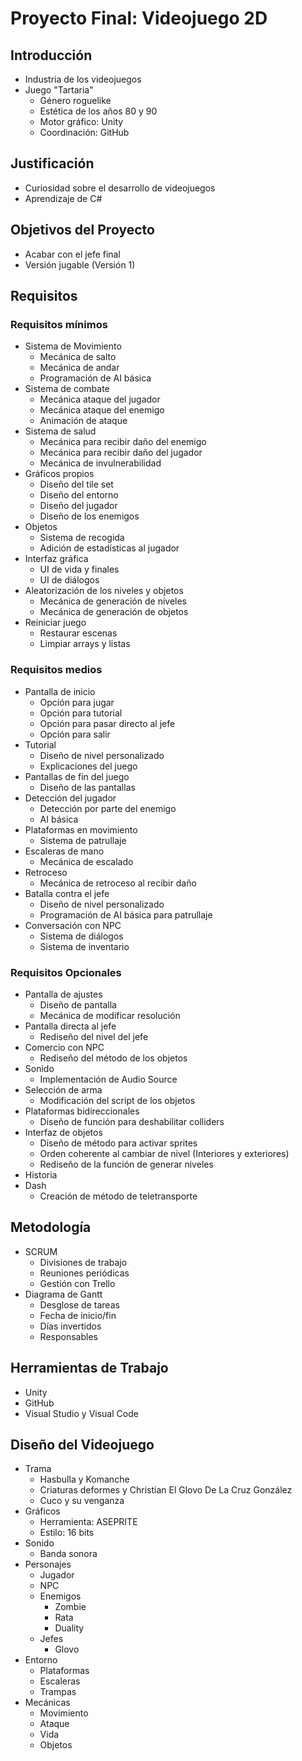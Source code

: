 # Proyecto Final: Videojuego 2D

## Introducción
- Industria de los videojuegos
- Juego "Tartaria"
  - Género roguelike
  - Estética de los años 80 y 90
  - Motor gráfico: Unity
  - Coordinación: GitHub

## Justificación
- Curiosidad sobre el desarrollo de videojuegos
- Aprendizaje de C#

## Objetivos del Proyecto
- Acabar con el jefe final
- Versión jugable (Versión 1)

## Requisitos
### Requisitos mínimos
- Sistema de Movimiento
  - Mecánica de salto
  - Mecánica de andar
  - Programación de AI básica
- Sistema de combate
  - Mecánica ataque del jugador
  - Mecánica ataque del enemigo
  - Animación de ataque
- Sistema de salud
  - Mecánica para recibir daño del enemigo
  - Mecánica para recibir daño del jugador
  - Mecánica de invulnerabilidad
- Gráficos propios
  - Diseño del tile set
  - Diseño del entorno
  - Diseño del jugador
  - Diseño de los enemigos
- Objetos
  - Sistema de recogida
  - Adición de estadísticas al jugador
- Interfaz gráfica
  - UI de vida y finales
  - UI de diálogos
- Aleatorización de los niveles y objetos
  - Mecánica de generación de niveles
  - Mecánica de generación de objetos
- Reiniciar juego
  - Restaurar escenas
  - Limpiar arrays y listas

### Requisitos medios
- Pantalla de inicio
  - Opción para jugar
  - Opción para tutorial
  - Opción para pasar directo al jefe
  - Opción para salir
- Tutorial
  - Diseño de nivel personalizado
  - Explicaciones del juego
- Pantallas de fin del juego
  - Diseño de las pantallas
- Detección del jugador
  - Detección por parte del enemigo
  - AI básica
- Plataformas en movimiento
  - Sistema de patrullaje
- Escaleras de mano
  - Mecánica de escalado
- Retroceso
  - Mecánica de retroceso al recibir daño
- Batalla contra el jefe
  - Diseño de nivel personalizado
  - Programación de AI básica para patrullaje
- Conversación con NPC
  - Sistema de diálogos
  - Sistema de inventario

### Requisitos Opcionales
- Pantalla de ajustes
  - Diseño de pantalla
  - Mecánica de modificar resolución
- Pantalla directa al jefe
  - Rediseño del nivel del jefe
- Comercio con NPC
  - Rediseño del método de los objetos
- Sonido
  - Implementación de Audio Source
- Selección de arma
  - Modificación del script de los objetos
- Plataformas bidireccionales
  - Diseño de función para deshabilitar colliders
- Interfaz de objetos
  - Diseño de método para activar sprites
  - Orden coherente al cambiar de nivel (Interiores y exteriores)
  - Rediseño de la función de generar niveles
- Historia
- Dash
  - Creación de método de teletransporte

## Metodología
- SCRUM
  - Divisiones de trabajo
  - Reuniones periódicas
  - Gestión con Trello
- Diagrama de Gantt
  - Desglose de tareas
  - Fecha de inicio/fin
  - Días invertidos
  - Responsables

## Herramientas de Trabajo
- Unity
- GitHub
- Visual Studio y Visual Code

## Diseño del Videojuego
- Trama
  - Hasbulla y Komanche
  - Criaturas deformes y Christian El Glovo De La Cruz González
  - Cuco y su venganza
- Gráficos
  - Herramienta: ASEPRITE
  - Estilo: 16 bits
- Sonido
  - Banda sonora
- Personajes
  - Jugador
  - NPC
  - Enemigos
    - Zombie
    - Rata
    - Duality
  - Jefes
    - Glovo
- Entorno
  - Plataformas
  - Escaleras
  - Trampas
- Mecánicas
  - Movimiento
  - Ataque
  - Vida
  - Objetos
